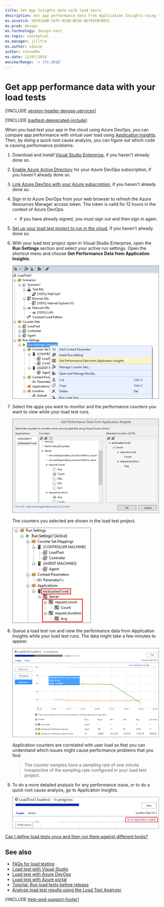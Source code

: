 ```yaml
---
title: Get App Insights data with load tests
description: Get app performance data from Application Insights using the features of Azure DevOps and TFS
ms.assetid: 5658166B-CA7F-4C6B-B55D-AE745FB78D5C
ms.prod: devops
ms.technology: devops-test
ms.topic: conceptual
ms.manager: jillfra
ms.author: sdanie
author: steved0x
ms.date: 12/07/2018
monikerRange: '> tfs-2018'
---
```


# Get app performance data with your load tests

[!INCLUDE [version-header-devops-services](../_shared/version-header-devops-services.md)] 

<a name="ApplicationInsights"></a>

[!INCLUDE [loadtest-deprecated-include](../_shared/loadtest-deprecated-include.md)]

When you load test your app in the cloud using Azure DevOps, 
you can compare app performance with virtual user load using 
[Application Insights](https://azure.microsoft.com/documentation/articles/app-insights-overview/).
Then, by doing a quick root cause analysis, you can figure out which code 
is causing performance problems.

1. Download and install 
   [Visual Studio Enterprise](https://visualstudio.microsoft.com/downloads/download-visual-studio-vs), 
   if you haven't already done so.

1. [Enable Azure Active Directory](../../organizations/accounts/access-with-azure-ad.md)
   for your Azure DevOps subscription, if you haven't already done so.

1. [Link Azure DevOps with your Azure subscription](../../organizations/accounts/connect-organization-to-azure-ad.md),
   if you haven't already done so.

1. Sign in to Azure DevOps from your web browser to refresh the Azure Resources Manager access token. 
   The token is valid for 12 hours in the context of Azure DevOps.

   - If you have already signed, you must sign out and then sign in again.<p />

1. [Set up your load test project to run in the cloud](getting-started-with-performance-testing.md#LoadTestVSIDE), 
   if you haven't already done so.

1. With your load test project open in Visual Studio Enterprise, open the 
   **Run Settings** section and select your active run settings. Open the
   shortcut menu and choose **Get Performance Data from Application Insights**.  

   ![Choosing Get Performance Data from Application Insights](_img/get-performance-data-for-load-tests/get-load-test-insights-01.png)

1. Select the apps you want to monitor and the performance counters 
   you want to view while your load test runs.

   ![Select the apps to monitor and performance counters](_img/get-performance-data-for-load-tests/get-load-test-insights-02.png)

   The counters you selected are shown in the load test project.
 
   ![Performance counters shown in the load test project](_img/get-performance-data-for-load-tests/get-load-test-insights-03.png)
 
1. Queue a load test run and view the performance data from 
   Application Insights while your load test runs. The data might 
   take a few minutes to appear.

   ![To view the performance counters when your load test runs, click Application](_img/get-performance-data-for-load-tests/get-load-test-insights-04.png)

   Application counters are correlated with user load so that you can 
   understand which issues might cause performance problems that you find.
 
   >The counter samples have a sampling rate of one minute irrespective of 
   the sampling rate configured in your load test project. 

1. To do a more detailed analysis for any performance issue, or to do a 
   quick root cause analysis, go to Application Insights.

   ![To get more performance details, click Go to Application Insights](_img/get-performance-data-for-load-tests/LoadTestGoToAppInsights.png)

[Can I define load tests once and then run them against different hosts?](reference-qa.md#inject-url-variables)

## See also

* [FAQs for load testing](reference-qa.md#qaappinsights)
* [Load test with Visual Studio](getting-started-with-performance-testing.md) 
* [Load test with Azure DevOps](get-started-simple-cloud-load-test.md) 
* [Load test with Azure portal](app-service-web-app-performance-test.md) 
* [Tutorial: Run load tests before release](run-performance-tests-app-before-release.md) 
* [Analyze load test results using the Load Test Analyzer](/visualstudio/test/analyze-load-test-results-using-the-load-test-analyzer)

[!INCLUDE [help-and-support-footer](../_shared/help-and-support-footer.md)] 
